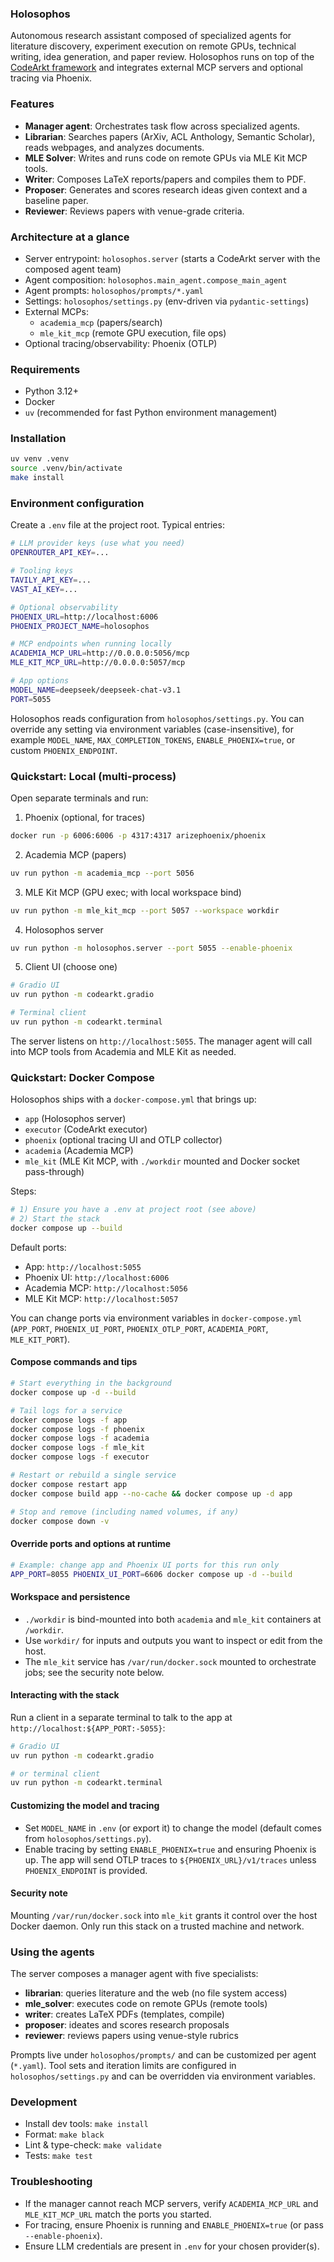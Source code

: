 ### Holosophos

Autonomous research assistant composed of specialized agents for literature discovery, experiment execution on remote GPUs, technical writing, idea generation, and paper review. Holosophos runs on top of the [CodeArkt framework](https://github.com/IlyaGusev/codearkt) and integrates external MCP servers and optional tracing via Phoenix.

### Features
- **Manager agent**: Orchestrates task flow across specialized agents.
- **Librarian**: Searches papers (ArXiv, ACL Anthology, Semantic Scholar), reads webpages, and analyzes documents.
- **MLE Solver**: Writes and runs code on remote GPUs via MLE Kit MCP tools.
- **Writer**: Composes LaTeX reports/papers and compiles them to PDF.
- **Proposer**: Generates and scores research ideas given context and a baseline paper.
- **Reviewer**: Reviews papers with venue-grade criteria.

### Architecture at a glance
- Server entrypoint: `holosophos.server` (starts a CodeArkt server with the composed agent team)
- Agent composition: `holosophos.main_agent.compose_main_agent`
- Agent prompts: `holosophos/prompts/*.yaml`
- Settings: `holosophos/settings.py` (env-driven via `pydantic-settings`)
- External MCPs:
  - `academia_mcp` (papers/search)
  - `mle_kit_mcp` (remote GPU execution, file ops)
- Optional tracing/observability: Phoenix (OTLP)

### Requirements
- Python 3.12+
- Docker
- `uv` (recommended for fast Python environment management)

### Installation
```bash
uv venv .venv
source .venv/bin/activate
make install
```

### Environment configuration
Create a `.env` file at the project root. Typical entries:
```bash
# LLM provider keys (use what you need)
OPENROUTER_API_KEY=...

# Tooling keys
TAVILY_API_KEY=...
VAST_AI_KEY=...

# Optional observability
PHOENIX_URL=http://localhost:6006
PHOENIX_PROJECT_NAME=holosophos

# MCP endpoints when running locally
ACADEMIA_MCP_URL=http://0.0.0.0:5056/mcp
MLE_KIT_MCP_URL=http://0.0.0.0:5057/mcp

# App options
MODEL_NAME=deepseek/deepseek-chat-v3.1
PORT=5055
```

Holosophos reads configuration from `holosophos/settings.py`. You can override any setting via environment variables (case-insensitive), for example `MODEL_NAME`, `MAX_COMPLETION_TOKENS`, `ENABLE_PHOENIX=true`, or custom `PHOENIX_ENDPOINT`.

### Quickstart: Local (multi-process)
Open separate terminals and run:

1) Phoenix (optional, for traces)
```bash
docker run -p 6006:6006 -p 4317:4317 arizephoenix/phoenix
```

2) Academia MCP (papers)
```bash
uv run python -m academia_mcp --port 5056
```

3) MLE Kit MCP (GPU exec; with local workspace bind)
```bash
uv run python -m mle_kit_mcp --port 5057 --workspace workdir
```

4) Holosophos server
```bash
uv run python -m holosophos.server --port 5055 --enable-phoenix
```

5) Client UI (choose one)
```bash
# Gradio UI
uv run python -m codearkt.gradio

# Terminal client
uv run python -m codearkt.terminal
```

The server listens on `http://localhost:5055`. The manager agent will call into MCP tools from Academia and MLE Kit as needed.

### Quickstart: Docker Compose
Holosophos ships with a `docker-compose.yml` that brings up:
- `app` (Holosophos server)
- `executor` (CodeArkt executor)
- `phoenix` (optional tracing UI and OTLP collector)
- `academia` (Academia MCP)
- `mle_kit` (MLE Kit MCP, with `./workdir` mounted and Docker socket pass-through)

Steps:
```bash
# 1) Ensure you have a .env at project root (see above)
# 2) Start the stack
docker compose up --build
```

Default ports:
- App: `http://localhost:5055`
- Phoenix UI: `http://localhost:6006`
- Academia MCP: `http://localhost:5056`
- MLE Kit MCP: `http://localhost:5057`

You can change ports via environment variables in `docker-compose.yml` (`APP_PORT`, `PHOENIX_UI_PORT`, `PHOENIX_OTLP_PORT`, `ACADEMIA_PORT`, `MLE_KIT_PORT`).

#### Compose commands and tips
```bash
# Start everything in the background
docker compose up -d --build

# Tail logs for a service
docker compose logs -f app
docker compose logs -f phoenix
docker compose logs -f academia
docker compose logs -f mle_kit
docker compose logs -f executor

# Restart or rebuild a single service
docker compose restart app
docker compose build app --no-cache && docker compose up -d app

# Stop and remove (including named volumes, if any)
docker compose down -v
```

#### Override ports and options at runtime
```bash
# Example: change app and Phoenix UI ports for this run only
APP_PORT=8055 PHOENIX_UI_PORT=6606 docker compose up -d --build
```

#### Workspace and persistence
- `./workdir` is bind-mounted into both `academia` and `mle_kit` containers at `/workdir`.
- Use `workdir/` for inputs and outputs you want to inspect or edit from the host.
- The `mle_kit` service has `/var/run/docker.sock` mounted to orchestrate jobs; see the security note below.

#### Interacting with the stack
Run a client in a separate terminal to talk to the app at `http://localhost:${APP_PORT:-5055}`:
```bash
# Gradio UI
uv run python -m codearkt.gradio

# or terminal client
uv run python -m codearkt.terminal
```

#### Customizing the model and tracing
- Set `MODEL_NAME` in `.env` (or export it) to change the model (default comes from `holosophos/settings.py`).
- Enable tracing by setting `ENABLE_PHOENIX=true` and ensuring Phoenix is up. The app will send OTLP traces to `${PHOENIX_URL}/v1/traces` unless `PHOENIX_ENDPOINT` is provided.

#### Security note
Mounting `/var/run/docker.sock` into `mle_kit` grants it control over the host Docker daemon. Only run this stack on a trusted machine and network.

### Using the agents
The server composes a manager agent with five specialists:
- **librarian**: queries literature and the web (no file system access)
- **mle_solver**: executes code on remote GPUs (remote tools)
- **writer**: creates LaTeX PDFs (templates, compile)
- **proposer**: ideates and scores research proposals
- **reviewer**: reviews papers using venue-style rubrics

Prompts live under `holosophos/prompts/` and can be customized per agent (`*.yaml`). Tool sets and iteration limits are configured in `holosophos/settings.py` and can be overridden via environment variables.

### Development
- Install dev tools: `make install`
- Format: `make black`
- Lint & type-check: `make validate`
- Tests: `make test`

### Troubleshooting
- If the manager cannot reach MCP servers, verify `ACADEMIA_MCP_URL` and `MLE_KIT_MCP_URL` match the ports you started.
- For tracing, ensure Phoenix is running and `ENABLE_PHOENIX=true` (or pass `--enable-phoenix`).
- Ensure LLM credentials are present in `.env` for your chosen provider(s).
